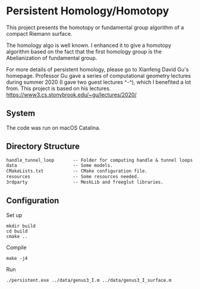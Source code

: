 # Persistent Homology/Homotopy

This project presents the homotopy or fundamental group algorithm of a compact Riemann surface. 

The homology algo is well known. I enhanced it to give a homotopy algorithm based on the fact that the first homology group is the Abelianization of fundamental group.

For more details of persistent homology, please go to Xianfeng David Gu's homepage. Professor Gu gave a series of computational geometry lectures during summer 2020 (I gave two guest lectures ^-^), which I benefited a lot from. This project is based on his lectures. 
https://www3.cs.stonybrook.edu/~gu/lectures/2020/

## System

The code was run on macOS Catalina.

## Directory Structure

``` txt
handle_tunnel_loop       -- Folder for computing handle & tunnel loops. 
data                     -- Some models.
CMakeLists.txt           -- CMake configuration file.
resources                -- Some resources needed.
3rdparty                 -- MeshLib and freeglut libraries.
```

## Configuration
Set up
```
mkdir build
cd build
cmake ..
```

Compile
```
make -j4
```

Run
```
./persistent.exe ../data/genus3_I.m ../data/genus3_I_surface.m
```